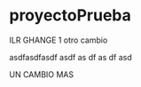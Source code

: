 proyectoPrueba
==============

ILR GHANGE 1
otro cambio

asdfasdfasdf
asdf
as
df
as
df
asd

UN CAMBIO MAS
